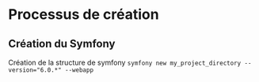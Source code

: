 # Processus de création
## Création du Symfony
Création de la structure de symfony
`symfony new my_project_directory --version="6.0.*" --webapp`
